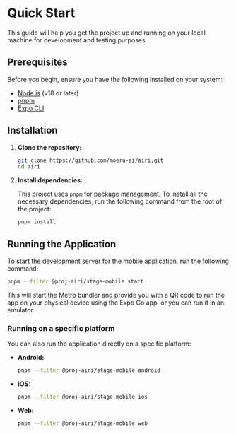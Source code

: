 # Quick Start

This guide will help you get the project up and running on your local machine for development and testing purposes.

## Prerequisites

Before you begin, ensure you have the following installed on your system:

-   [Node.js](https://nodejs.org/) (v18 or later)
-   [pnpm](https://pnpm.io/installation)
-   [Expo CLI](https://docs.expo.dev/get-started/installation/)

## Installation

1.  **Clone the repository:**

    ```bash
    git clone https://github.com/moeru-ai/airi.git
    cd airi
    ```

2.  **Install dependencies:**

    This project uses `pnpm` for package management. To install all the necessary dependencies, run the following command from the root of the project:

    ```bash
    pnpm install
    ```

## Running the Application

To start the development server for the mobile application, run the following command:

```bash
pnpm --filter @proj-airi/stage-mobile start
```

This will start the Metro bundler and provide you with a QR code to run the app on your physical device using the Expo Go app, or you can run it in an emulator.

### Running on a specific platform

You can also run the application directly on a specific platform:

-   **Android:**

    ```bash
    pnpm --filter @proj-airi/stage-mobile android
    ```

-   **iOS:**

    ```bash
    pnpm --filter @proj-airi/stage-mobile ios
    ```

-   **Web:**

    ```bash
    pnpm --filter @proj-airi/stage-mobile web
    ```